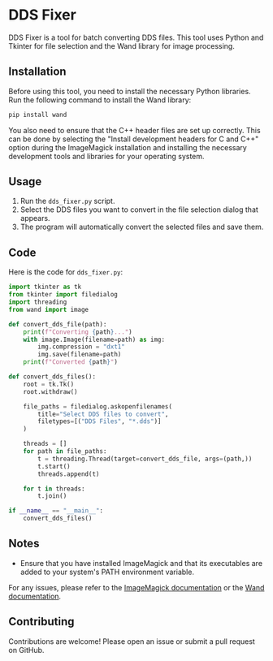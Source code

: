 # DDS Fixer

DDS Fixer is a tool for batch converting DDS files. This tool uses Python and Tkinter for file selection and the Wand library for image processing.

## Installation

Before using this tool, you need to install the necessary Python libraries. Run the following command to install the Wand library:

```sh
pip install wand
```

You also need to ensure that the C++ header files are set up correctly. This can be done by selecting the "Install development headers for C and C++" option during the ImageMagick installation and installing the necessary development tools and libraries for your operating system.

## Usage

1. Run the `dds_fixer.py` script.
2. Select the DDS files you want to convert in the file selection dialog that appears.
3. The program will automatically convert the selected files and save them.

## Code

Here is the code for `dds_fixer.py`:

```python
import tkinter as tk
from tkinter import filedialog
import threading
from wand import image

def convert_dds_file(path):
    print(f"Converting {path}...")
    with image.Image(filename=path) as img:
        img.compression = "dxt1"
        img.save(filename=path)
    print(f"Converted {path}")

def convert_dds_files():
    root = tk.Tk()
    root.withdraw()

    file_paths = filedialog.askopenfilenames(
        title="Select DDS files to convert",
        filetypes=[("DDS Files", "*.dds")]
    )

    threads = []
    for path in file_paths:
        t = threading.Thread(target=convert_dds_file, args=(path,))
        t.start()
        threads.append(t)

    for t in threads:
        t.join()

if __name__ == "__main__":
    convert_dds_files()
```

## Notes

- Ensure that you have installed ImageMagick and that its executables are added to your system's PATH environment variable.

For any issues, please refer to the [ImageMagick documentation](https://imagemagick.org/script/index.php) or the [Wand documentation](https://docs.wand-py.org/).

## Contributing

Contributions are welcome! Please open an issue or submit a pull request on GitHub.
